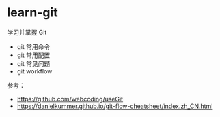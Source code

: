 # learn-git

学习并掌握 Git

- git 常用命令
- git 常用配置
- git 常见问题
- git workflow

参考：

- https://github.com/webcoding/useGit
- https://danielkummer.github.io/git-flow-cheatsheet/index.zh_CN.html
